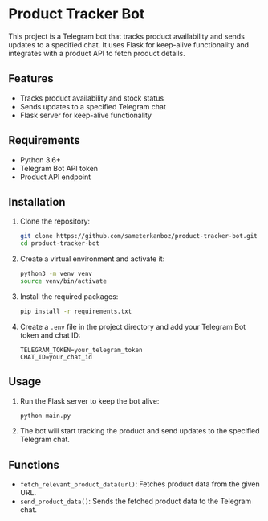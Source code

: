 # Product Tracker Bot

This project is a Telegram bot that tracks product availability and sends updates to a specified chat. It uses Flask for keep-alive functionality and integrates with a product API to fetch product details.

## Features

- Tracks product availability and stock status
- Sends updates to a specified Telegram chat
- Flask server for keep-alive functionality

## Requirements

- Python 3.6+
- Telegram Bot API token
- Product API endpoint

## Installation

1. Clone the repository:

   ```bash
   git clone https://github.com/sameterkanboz/product-tracker-bot.git
   cd product-tracker-bot
   ```

2. Create a virtual environment and activate it:

   ```bash
   python3 -m venv venv
   source venv/bin/activate
   ```

3. Install the required packages:

   ```bash
   pip install -r requirements.txt
   ```

4. Create a `.env` file in the project directory and add your Telegram Bot token and chat ID:

   ```env
   TELEGRAM_TOKEN=your_telegram_token
   CHAT_ID=your_chat_id
   ```

## Usage

1. Run the Flask server to keep the bot alive:

   ```bash
   python main.py
   ```

2. The bot will start tracking the product and send updates to the specified Telegram chat.

## Functions

- `fetch_relevant_product_data(url)`: Fetches product data from the given URL.
- `send_product_data()`: Sends the fetched product data to the Telegram chat.
